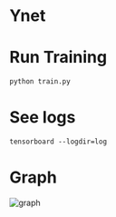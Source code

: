 # Ynet

# Run Training

```
python train.py
```


# See logs

```
tensorboard --logdir=log
```

# Graph

![graph](graph.png)